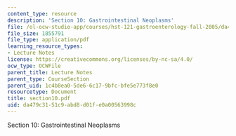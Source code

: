 ```yaml
---
content_type: resource
description: 'Section 10: Gastrointestinal Neoplasms'
file: /ol-ocw-studio-app/courses/hst-121-gastroenterology-fall-2005/da479c3151c9abd8d01fe0a00563998c_section10.pdf
file_size: 1855791
file_type: application/pdf
learning_resource_types:
- Lecture Notes
license: https://creativecommons.org/licenses/by-nc-sa/4.0/
ocw_type: OCWFile
parent_title: Lecture Notes
parent_type: CourseSection
parent_uid: 1c4b8ea0-5de6-6c17-9bfc-bfe5e773f8e0
resourcetype: Document
title: section10.pdf
uid: da479c31-51c9-abd8-d01f-e0a00563998c
---
```

Section 10: Gastrointestinal Neoplasms